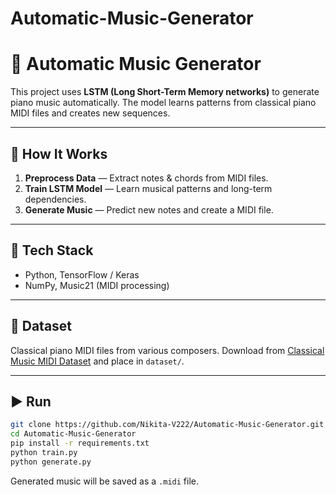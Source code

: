 # Automatic-Music-Generator

# 🎵 Automatic Music Generator

This project uses **LSTM (Long Short-Term Memory networks)** to generate piano music automatically. The model learns patterns from classical piano MIDI files and creates new sequences.

---

## 🚀 How It Works

1. **Preprocess Data** — Extract notes & chords from MIDI files.
2. **Train LSTM Model** — Learn musical patterns and long-term dependencies.
3. **Generate Music** — Predict new notes and create a MIDI file.

---

## 🧠 Tech Stack

* Python, TensorFlow / Keras
* NumPy, Music21 (MIDI processing)

---

## 📂 Dataset

Classical piano MIDI files from various composers.
Download from [Classical Music MIDI Dataset](https://www.midiworld.com/classical.htm) and place in `dataset/`.

---

## ▶️ Run

```bash
git clone https://github.com/Nikita-V222/Automatic-Music-Generator.git
cd Automatic-Music-Generator
pip install -r requirements.txt
python train.py
python generate.py
```

Generated music will be saved as a `.midi` file.
